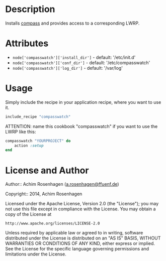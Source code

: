 Description
===========

Installs [compass](http://compass-style.org/) and provides access to a corresponding LWRP.

Attributes
==========
* `node['compasswatch']['install_dir']` - default: '/etc/init.d'
* `node['compasswatch']['conf_dir']` - default: '/etc/compasswatch'
* `node['compasswatch']['log_dir']` - default: '/var/log'

Usage
=====

Simply include the recipe in your application recipe, where you want to use it.
```ruby
include_recipe "compasswatch"
```

ATTENTION: name this cookbook "compasswatch" if you want to use the LWRP like this:
```ruby
compasswatch "YOURPROJECT" do
	action :setup
end
```

License and Author
==================

Author:: Achim Rosenhagen (<a.rosenhagen@ffuenf.de>)

Copyright:: 2014, Achim Rosenhagen

Licensed under the Apache License, Version 2.0 (the "License");
you may not use this file except in compliance with the License.
You may obtain a copy of the License at

    http://www.apache.org/licenses/LICENSE-2.0

Unless required by applicable law or agreed to in writing, software
distributed under the License is distributed on an "AS IS" BASIS,
WITHOUT WARRANTIES OR CONDITIONS OF ANY KIND, either express or implied.
See the License for the specific language governing permissions and
limitations under the License.